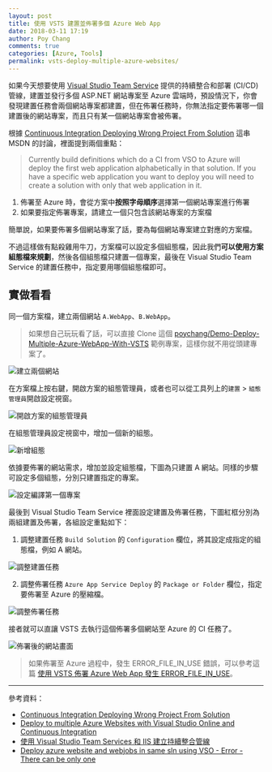 ```yaml
---
layout: post
title: 使用 VSTS 建置並佈署多個 Azure Web App
date: 2018-03-11 17:19
author: Poy Chang
comments: true
categories: [Azure, Tools]
permalink: vsts-deploy-multiple-azure-websites/
---
```

如果今天想要使用 [Visual Studio Team Service](https://www.visualstudio.com/vso/) 提供的持續整合和部署 (CI/CD) 管線，建置並發行多個 ASP.NET 網站專案至 Azure 雲端時，預設情況下，你會發現建置任務會兩個網站專案都建置，但在佈署任務時，你無法指定要佈署哪一個建置後的網站專案，而且只有某一個網站專案會被佈署。

根據 [Continuous Integration Deploying Wrong Project From Solution](https://peter.orneholm.com/post/84647111808/deploy-to-multiple-azure-websites-with-visual) 這串 MSDN 的討論，裡面提到兩個重點：

>Currently build definitions which do a CI from VSO to Azure will deploy the first web application alphabetically in that solution. If you have a specific web application you want to deploy you will need to create a solution with only that web application in it.

1. 佈署至 Azure 時，會從方案中**按照字母順序**選擇第一個網站專案進行佈署
2. 如果要指定佈署專案，請建立一個只包含該網站專案的方案檔

簡單說，如果要佈署多個網站專案了話，要為每個網站專案建立對應的方案檔。

不過這樣做有點殺雞用牛刀，方案檔可以設定多個組態檔，因此我們**可以使用方案組態檔來規劃**，然後各個組態檔只建置一個專案，最後在 Visual Studio Team Service 的建置任務中，指定要用哪個組態檔即可。

## 實做看看

同一個方案檔，建立兩個網站 `A.WebApp`、`B.WebApp`。

>如果想自己玩玩看了話，可以直接 Clone 這個 [poychang/Demo-Deploy-Multiple-Azure-WebApp-With-VSTS](https://github.com/poychang/Demo-Deploy-Multiple-Azure-WebApp-With-VSTS) 範例專案，這樣你就不用從頭建專案了。

![建立兩個網站](https://i.imgur.com/0fr5LFR.png)

在方案檔上按右鍵，開啟方案的組態管理員，或者也可以從工具列上的`建置` > `組態管理員`開啟設定視窗。

![開啟方案的組態管理員](https://i.imgur.com/jVMHJ2I.png)

在組態管理員設定視窗中，增加一個新的組態。

![新增組態](https://i.imgur.com/ru59pyz.png)

依據要佈署的網站需求，增加並設定組態檔，下圖為只建置 A 網站。同樣的步驟可設定多個組態，分別只建置指定的專案。

![設定編譯第一個專案](https://i.imgur.com/LdOqMdD.png)

最後到 Visual Studio Team Service 裡面設定建置及佈署任務，下圖紅框分別為兩組建置及佈署，各組設定重點如下：

1. 調整建置任務 `Build Solution` 的 `Configuration` 欄位，將其設定成指定的組態檔，例如 A 網站。

![調整建置任務](https://i.imgur.com/FC2N2hi.png)

2. 調整佈署任務 `Azure App Service Deploy` 的 `Package or Folder` 欄位，指定要佈署至 Azure 的壓縮檔。

![調整佈署任務](https://i.imgur.com/jO7hwrs.png)

接者就可以直讓 VSTS 去執行這個佈署多個網站至 Azure 的 CI 任務了。

![佈署後的網站畫面](https://i.imgur.com/iCR6l1U.png)

>如果佈署至 Azure 過程中，發生 ERROR_FILE_IN_USE 錯誤，可以參考這篇 [使用 VSTS 佈署 Azure Web App 發生 ERROR_FILE_IN_USE](https://blog.poychang.net/vsts-depoly-azure-web-app-occur-error-file-in-use/)。

----------

參考資料：

* [Continuous Integration Deploying Wrong Project From Solution](https://social.msdn.microsoft.com/forums/azure/en-US/95f161f6-9370-43ad-9ac5-714f8978cc5e/continuous-integration-deploying-wrong-project-from-solution)
* [Deploy to multiple Azure Websites with Visual Studio Online and Continuous Integration](https://peter.orneholm.com/post/84647111808/deploy-to-multiple-azure-websites-with-visual)
* [使用 Visual Studio Team Services 和 IIS 建立持續整合管線](https://docs.microsoft.com/zh-tw/azure/virtual-machines/windows/tutorial-vsts-iis-cicd?WT.mc_id=AZ-MVP-5003022)
* [Deploy azure website and webjobs in same sln using VSO - Error - There can be only one](https://stackoverflow.com/questions/35385492/deploy-azure-website-and-webjobs-in-same-sln-using-vso-error-there-can-be-on)

